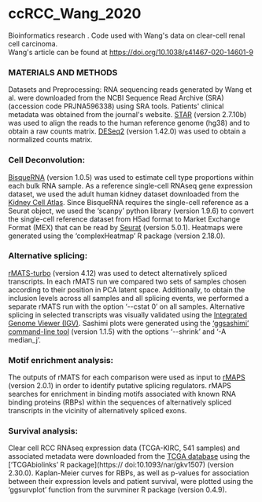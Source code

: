 # ccRCC_Wang_2020
Bioinformatics research . Code used with Wang's data on clear-cell renal cell carcinoma.  
Wang's article can be found at https://doi.org/10.1038/s41467-020-14601-9

### MATERIALS AND METHODS
Datasets and Preprocessing:
RNA sequencing reads generated by Wang et al. were downloaded from the NCBI Sequence Read Archive (SRA) (accession code PRJNA596338) using SRA tools. Patients' clinical metadata was obtained from the journal's website. [STAR](https://doi.org/10.1093/bioinformatics/bts635) (version 2.7.10b) was used to align the reads to the human reference genome (hg38) and to obtain a raw counts matrix. [DESeq2](https://doi:10.1186/s13059-014-0550-8) (version 1.42.0) was used to obtain a normalized counts matrix.

### Cell Deconvolution:
[BisqueRNA](https://doi:10.1038/s41467-020-15816-6) (version 1.0.5) was used to estimate cell type proportions within each bulk RNA sample. As a reference single-cell RNAseq gene expression dataset, we used the adult human kidney dataset downloaded from the [Kidney Cell Atlas](https://www.kidneycellatlas.org/). Since BisqueRNA requires the single-cell reference as a Seurat object, we used the ‘scanpy’ python library (version 1.9.6) to convert the single-cell reference dataset from H5ad format to Market Exchange Format (MEX) that can be read by [Seurat](https://doi:10.1038/s41587-023-01767-y) (version 5.0.1). Heatmaps were generated using the ‘complexHeatmap’ R package (version 2.18.0).

### Alternative splicing:
[rMATS-turbo](https://doi:10.1038/s41596-023-00944-2) (version 4.12) was used to detect alternatively spliced transcripts. In each rMATS run we compared two sets of samples chosen according to their position in PCA latent space. Additionally, to obtain the inclusion levels across all samples and all splicing events, we performed a separate rMATS run with the option ‘--cstat 0’ on all samples. Alternative splicing in selected transcripts was visually validated using the [Integrated Genome Viewer (IGV)](https://doi:10.1093/bioinformatics/btac830). Sashimi plots were generated using the [‘ggsashimi’ command-line tool](https://doi:10.1371/journal.pcbi.1006360) (version 1.1.5) with the options ‘--shrink’ and ‘-A median_j’.

### Motif enrichment analysis:
The outputs of rMATS for each comparison were used as input to [rMAPS](https://doi.org/10.1093/nar/gkaa237) (version 2.0.1) in order to identify putative splicing regulators. rMAPS searches for enrichment in binding motifs associated with known RNA binding proteins (RBPs) within the sequences of alternatively spliced transcripts in the vicinity of alternatively spliced exons.

### Survival analysis:
Clear cell RCC RNAseq expression data (TCGA-KIRC, 541 samples) and associated metadata were downloaded from the [TCGA database](https://doi:10.1038/ng.2764) using the [‘TCGAbiolinks’ R package](https:// doi:10.1093/nar/gkv1507) (version 2.30.0). Kaplan-Meier curves for RBPs, as well as p-values for association between their expression levels and patient survival, were plotted using the ‘ggsurvplot’ function from the survminer R package (version 0.4.9).

